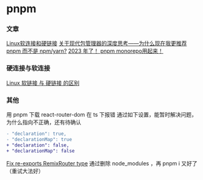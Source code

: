 # pnpm

### 文章
[Linux软连接和硬链接](https://www.cnblogs.com/itech/archive/2009/04/10/1433052.html)
[关于现代包管理器的深度思考——为什么现在我更推荐 pnpm 而不是 npm/yarn?](https://juejin.cn/post/6932046455733485575)
[2023 年了！ pnpm monorepo用起来！](https://juejin.cn/post/7184392660939964474)

### 硬连接与软连接
[Linux 软链接 与 硬链接 的区别](https://blog.csdn.net/weixin_51123079/article/details/128044316)


### 其他
用 pnpm 下载 react-router-dom 在 ts 下报错
通过如下设置，能暂时解决问题，为什么指向不正确，还有待确认
```diff
- "declaration": true,
- "declarationMap": true
+ "declaration": false,
+ "declarationMap": false
```
[Fix re-exports RemixRouter type](https://github.com/remix-run/react-router/pull/9468)
通过删除 node_modules ，再 pnpm i 又好了（重试大法好）